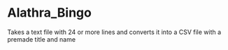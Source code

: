 # Alathra_Bingo
Takes a text file with 24 or more lines and converts it into a CSV file with a premade title and name
